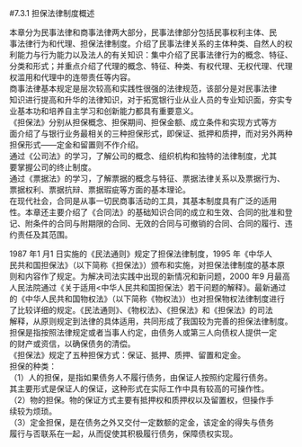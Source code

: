 #7.3.1 担保法律制度概述
<p>本章分为民事法律和商事法律两大部分，民事法律部分包括民事权利主体、民<br />
      事法律行为和代理、担保法律制度。介绍了民事法律关系的主体种类、自然人的权<br />
      利能力与行为能力以及法人的有关知识：集中介绍了民事法律行为的概念、特征、<br />
      分类和形式；并重点介绍了代理的概念、特征、种类、有权代理、无权代理、代理<br />
      权滥用和代理中的连带责任等内容。<br />
      商事法律基本规定是层次较高和实践性很强的法律规范，该部分是对民事法律<br />
      知识进行提高和升华的法律知识，对于拓宽银行业从业人员的专业知识面，夯实专<br />
      业基本功和培养自主学习和创新能力都具有重要意义。<br />
      《担保法》分别从担保概念、担保期间、担保金额、成立条件和实现方式等方<br />
      面介绍了与银行业务最相关的三种担保形式，即保证、抵押和质押，而对另外两种<br />
      担保形式——定金和留置则不作介绍。<br />
      通过《公司法》的学习，了解公司的概念、组织机构和独特的法律制度，尤其<br />
      要掌握公司的终止制度。<br />
      通过《票据法》的学习，了解票据的概念与特征、票据法律关系以及票据行为、<br />
      票据权利、票据抗辩、票据瑕疵等方面的基本理论。<br />
      在现代社会，合同是从事一切民商事活动的工具，其基本制度具有广泛的适用<br />
      性。本章还主要介绍了《合同法》的基础知识合同的成立和生效、合同的批准和登<br />
      记、附条件的合同与附期限的合同、无效的合同与可撤销的合同、合同的履行、违<br />
    约责任及其范围。</p>
  </div>
1987 年1 月1 日实施的《民法通则》规定了担保法律制度，1995 年《中华人<br />
民共和国担保法》（以下简称《担保法》）颁布和实施，对担保法律制度的基本原<br />
则和内容作了规定。为解决司法实践中出现的新情况和新问题，2000 年9 月最高<br />
人民法院通过《关于适用&lt;中华人民共和国担保法〉若干问题的解释》。最新通过<br />
的《中华人民共和国物权法》（以下简称《物权法》）也对担保物权法律制度进行<br />
了比较详细的规定。《民法通则》、《物权法》、《担保法》和《担保法》的司法<br />
解释，从原则规定到法律的具体适用，共同形成了我国较为完善的担保法律制度。<br />
担保是指按照法律规定或者当事人约定，由债务人或第三人向债权人提供一定<br />
的财产或资信，以确保债务的清偿。<br />
《担保法》规定了五种担保方式：保证、抵押、质押、留置和定金。<br />
担保的种类：<br />
（1）人的担保，是指如果债务人不履行债务，由保证人按照约定履行债务。<br />
其主要形式是保证人的保证，这种形式在实际工作中具有较高的可操作性。<br />
（2）物的担保。物的保证方式主要有抵押权和质押权以及留置权，但操作手<br />
续较为烦琐。<br />
（3）定金担保，是在债务之外又交付一定数额的定金，该定金的得失与债务<br />
履行与否联系在一起，从而促使其积极履行债务，保障债权实现。<br />